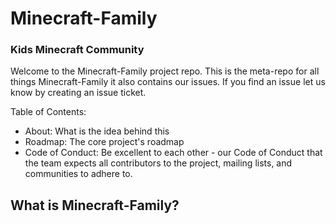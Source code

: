 # Minecraft-Family
### Kids Minecraft Community
Welcome to the Minecraft-Family project repo.
This is the meta-repo for all things Minecraft-Family it also contains our issues.
If you find an issue let us know by creating an issue ticket.

Table of Contents:

- About: What is the idea behind this
- Roadmap: The core project's roadmap
- Code of Conduct: Be excellent to each other - our Code of Conduct that the team expects all contributors to the project, mailing lists, and communities to adhere to.

## What is Minecraft-Family?
